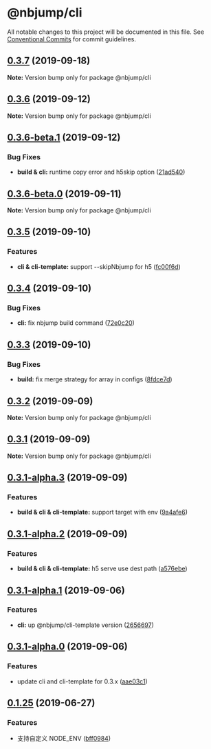 # @nbjump/cli

All notable changes to this project will be documented in this file.
See [Conventional Commits](https://conventionalcommits.org) for commit guidelines.


## [0.3.7](https://github.com/max-team/Nbjump/compare/@nbjump/cli@0.3.6...@nbjump/cli@0.3.7) (2019-09-18)

**Note:** Version bump only for package @nbjump/cli





## [0.3.6](https://github.com/max-team/Nbjump/compare/@nbjump/cli@0.3.6-beta.1...@nbjump/cli@0.3.6) (2019-09-12)

**Note:** Version bump only for package @nbjump/cli




## [0.3.6-beta.1](https://github.com/max-team/Nbjump/compare/@nbjump/cli@0.3.6-beta.0...@nbjump/cli@0.3.6-beta.1) (2019-09-12)


### Bug Fixes

* **build & cli:** runtime copy error and h5skip option ([21ad540](https://github.com/max-team/Nbjump/commit/21ad540))





## [0.3.6-beta.0](https://github.com/max-team/Nbjump/compare/@nbjump/cli@0.3.5...@nbjump/cli@0.3.6-beta.0) (2019-09-11)

**Note:** Version bump only for package @nbjump/cli





## [0.3.5](https://github.com/max-team/Nbjump/compare/@nbjump/cli@0.3.4...@nbjump/cli@0.3.5) (2019-09-10)


### Features

* **cli & cli-template:** support --skipNbjump for h5 ([fc00f6d](https://github.com/max-team/Nbjump/commit/fc00f6d))





## [0.3.4](https://github.com/max-team/Nbjump/compare/@nbjump/cli@0.3.3...@nbjump/cli@0.3.4) (2019-09-10)


### Bug Fixes

* **cli:** fix nbjump build command ([72e0c20](https://github.com/max-team/Nbjump/commit/72e0c20))



## [0.3.3](https://github.com/max-team/Nbjump/compare/@nbjump/cli@0.3.2...@nbjump/cli@0.3.3) (2019-09-10)


### Bug Fixes

* **build:** fix merge strategy for array in configs ([8fdce7d](https://github.com/max-team/Nbjump/commit/8fdce7d))




## [0.3.2](https://github.com/max-team/Nbjump/compare/@nbjump/cli@0.3.1...@nbjump/cli@0.3.2) (2019-09-09)

**Note:** Version bump only for package @nbjump/cli





## [0.3.1](https://github.com/max-team/Nbjump/compare/@nbjump/cli@0.3.1-alpha.3...@nbjump/cli@0.3.1) (2019-09-09)

**Note:** Version bump only for package @nbjump/cli





## [0.3.1-alpha.3](https://github.com/max-team/Nbjump/compare/@nbjump/cli@0.3.1-alpha.2...@nbjump/cli@0.3.1-alpha.3) (2019-09-09)


### Features

* **build & cli & cli-template:** support target with env ([9a4afe6](https://github.com/max-team/Nbjump/commit/9a4afe6))





## [0.3.1-alpha.2](https://github.com/max-team/Nbjump/compare/@nbjump/cli@0.3.1-alpha.1...@nbjump/cli@0.3.1-alpha.2) (2019-09-09)


### Features

* **build & cli & cli-template:** h5 serve use dest path ([a576ebe](https://github.com/max-team/Nbjump/commit/a576ebe))





## [0.3.1-alpha.1](https://github.com/max-team/Nbjump/compare/@nbjump/cli@0.3.1-alpha.0...@nbjump/cli@0.3.1-alpha.1) (2019-09-06)


### Features

* **cli:** up @nbjump/cli-template version ([2656697](https://github.com/max-team/Nbjump/commit/2656697))





## [0.3.1-alpha.0](https://github.com/max-team/Nbjump/compare/@nbjump/cli@0.1.25...@nbjump/cli@0.3.1-alpha.0) (2019-09-06)


### Features

* update cli and cli-template for 0.3.x ([aae03c1](https://github.com/max-team/Nbjump/commit/aae03c1))





## [0.1.25](https://github.com/max-team/Nbjump/compare/@nbjump/cli@0.1.24...@nbjump/cli@0.1.25) (2019-06-27)


### Features

* 支持自定义 NODE_ENV ([bff0984](https://github.com/max-team/Nbjump/commit/bff0984))

